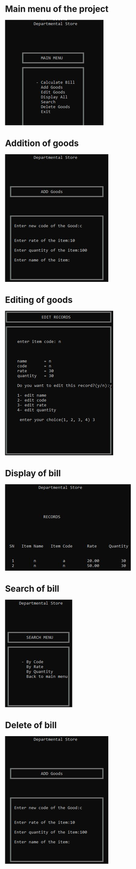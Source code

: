  # Main menu of the project
 ![](1.JPG)
 
  # Addition of goods
 ![](2.JPG)
 
  # Editing of goods
 ![](3.JPG)
 
  # Display of bill
 ![](4.JPG)
 
  # Search of bill
 ![](5.JPG)
 
  # Delete of bill
 ![](2.JPG)
